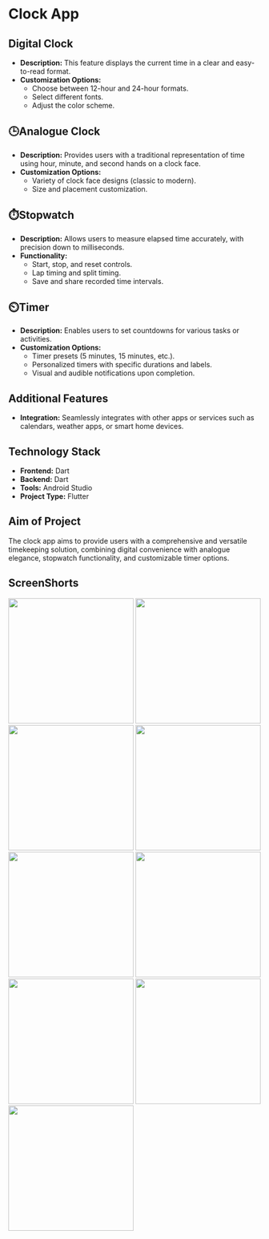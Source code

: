 # Clock App

## Digital Clock
- **Description:** This feature displays the current time in a clear and easy-to-read format.
- **Customization Options:**
  - Choose between 12-hour and 24-hour formats.
  - Select different fonts.
  - Adjust the color scheme.

## 🕒Analogue Clock
- **Description:** Provides users with a traditional representation of time using hour, minute, and second hands on a clock face.
- **Customization Options:**
  - Variety of clock face designs (classic to modern).
  - Size and placement customization.

## ⏱️Stopwatch
- **Description:** Allows users to measure elapsed time accurately, with precision down to milliseconds.
- **Functionality:**
  - Start, stop, and reset controls.
  - Lap timing and split timing.
  - Save and share recorded time intervals.

## ⏲️Timer
- **Description:** Enables users to set countdowns for various tasks or activities.
- **Customization Options:**
  - Timer presets (5 minutes, 15 minutes, etc.).
  - Personalized timers with specific durations and labels.
  - Visual and audible notifications upon completion.

## Additional Features
- **Integration:** Seamlessly integrates with other apps or services such as calendars, weather apps, or smart home devices.

## Technology Stack
- **Frontend:** Dart
- **Backend:** Dart
- **Tools:** Android Studio
- **Project Type:** Flutter

## Aim of Project
The clock app aims to provide users with a comprehensive and versatile timekeeping solution, combining digital convenience with analogue elegance, stopwatch functionality, and customizable timer options.

## ScreenShorts

<img src="https://github.com/vasuvibingprivetly/pr_clock_app/assets/143987026/fdf25353-3c21-4efc-9cd0-88edada5f413" width="250px">
<img src="https://github.com/vasuvibingprivetly/pr_clock_app/assets/143987026/f3d92ef3-ae1a-4826-9ed4-8a003c1dab35" width="250px">
<img src="https://github.com/vasuvibingprivetly/pr_clock_app/assets/143987026/0f460f15-c1d9-4e8c-a39b-ba3a627309fb" width="250px">
<img src="https://github.com/vasuvibingprivetly/pr_clock_app/assets/143987026/c561891c-047a-408b-b680-8de24f7616bf" width="250px">
<img src="https://github.com/vasuvibingprivetly/pr_clock_app/assets/143987026/d26e0793-a85f-438f-8411-4bcab4ab5b58" width="250px">
<img src="https://github.com/vasuvibingprivetly/pr_clock_app/assets/143987026/d69bfef1-5964-41c9-94c5-544f795aad2e" width="250px">
<img src="https://github.com/vasuvibingprivetly/pr_clock_app/assets/143987026/c4afbb13-3844-43df-9534-1dbe72e8a0a3" width="250px">
<img src="https://github.com/vasuvibingprivetly/pr_clock_app/assets/143987026/fc886dab-4c4b-4972-90c8-4003d16d64c6" width="250px">
<img src="https://github.com/vasuvibingprivetly/pr_clock_app/assets/143987026/d48eda1e-4338-4b23-9a5b-46d9faff443c" width="250px">
